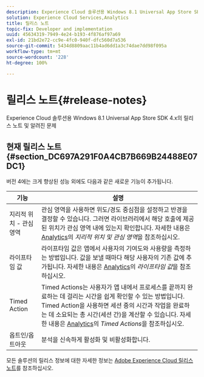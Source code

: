 ```yaml
---
description: Experience Cloud 솔루션용 Windows 8.1 Universal App Store SDK 4.x의 릴리스 노트 및 알려진 문제
solution: Experience Cloud Services,Analytics
title: 릴리스 노트
topic-fix: Developer and implementation
uuid: 45634319-7949-4e24-b193-4f876af97a69
exl-id: 21bd2e72-cc9e-4fc0-940f-dfc560d7a536
source-git-commit: 5434d8809aac11b4ad6dd1a3c74dae7dd98f095a
workflow-type: tm+mt
source-wordcount: '228'
ht-degree: 100%

---
```


# 릴리스 노트{#release-notes}

Experience Cloud 솔루션용 Windows 8.1 Universal App Store SDK 4.x의 릴리스 노트 및 알려진 문제

## 현재 릴리스 노트 {#section_DC697A291F0A4CB7B669B24488E07DC1}

버전 4에는 크게 향상된 성능 외에도 다음과 같은 새로운 기능이 추가됩니다.

| 기능 | 설명 |
|--- |--- |
| 지리적 위치 - 관심 영역 | 관심 영역을 사용하면 위도/경도 중심점을 설정하고 반경을 결정할 수 있습니다. 그러면 라이브러리에서 해당 호출에 제공된 위치가 관심 영역 내에 있는지 확인합니다. 자세한 내용은 [Analytics](/help/windows-appstore/analytics/analytics.md)의 *지리적 위치 및 관심 영역*&#x200B;을 참조하십시오. |
| 라이프타임 값 | 라이프타임 값은 앱에서 사용자의 기여도와 사용량을 측정하는 방법입니다. 값을 보낼 때마다 해당 사용자의 기존 값에 추가됩니다.  자세한 내용은 [Analytics](/help/windows-appstore/analytics/analytics.md)의 *라이프타임 값*&#x200B;을 참조하십시오. |
| Timed Action | Timed Actions는 사용자가 앱 내에서 프로세스를 끝까지 완료하는 데 걸리는 시간을 쉽게 확인할 수 있는 방법입니다. Timed Action을 사용하면 세션 중의 시간과 작업을 완료하는 데 소요되는 총 시간(세션 간)을 계산할 수 있습니다. 자세한 내용은 [Analytics](/help/windows-appstore/analytics/analytics.md)의 *Timed Actions*&#x200B;을 참조하십시오. |
| 옵트인/옵트아웃 | 분석을 신속하게 활성화 및 비활성화합니다. |

모든 솔루션의 릴리스 정보에 대한 자세한 정보는 [Adobe Experience Cloud 릴리스 노트](https://experienceleague.adobe.com/docs/release-notes/experience-cloud/current.html?lang=ko-KR)를 참조하십시오.
